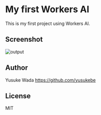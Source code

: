 # My first Workers AI

This is my first project using Workers AI.

## Screenshot

![output](https://github.com/yusukebe/my-first-workers-ai/assets/10682/84ccb024-c5e7-44c1-a743-c0a88ea22895)

## Author

Yusuke Wada <https://github.com/yusukebe>

## License

MIT
